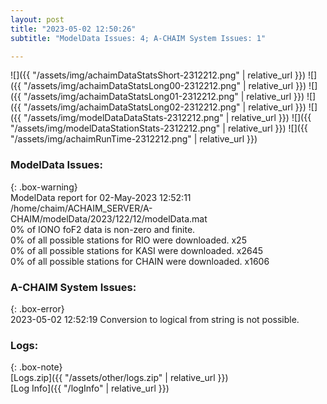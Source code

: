 ```yaml
---
layout: post
title: "2023-05-02 12:50:26"
subtitle: "ModelData Issues: 4; A-CHAIM System Issues: 1"

---
```


![]({{ "/assets/img/achaimDataStatsShort-2312212.png" | relative_url }})
![]({{ "/assets/img/achaimDataStatsLong00-2312212.png" | relative_url }})
![]({{ "/assets/img/achaimDataStatsLong01-2312212.png" | relative_url }})
![]({{ "/assets/img/achaimDataStatsLong02-2312212.png" | relative_url }})
![]({{ "/assets/img/modelDataDataStats-2312212.png" | relative_url }})
![]({{ "/assets/img/modelDataStationStats-2312212.png" | relative_url }})
![]({{ "/assets/img/achaimRunTime-2312212.png" | relative_url }})


### ModelData Issues:  
  
{: .box-warning}  
 ModelData report for 02-May-2023 12:52:11   
 /home/chaim/ACHAIM_SERVER/A-CHAIM/modelData/2023/122/12/modelData.mat   
 0% of IONO foF2 data is non-zero and finite.   
 0% of all possible stations for RIO were downloaded. x25   
 0% of all possible stations for KASI were downloaded. x2645   
 0% of all possible stations for CHAIN were downloaded. x1606   
  
### A-CHAIM System Issues:  
  
{: .box-error}  
2023-05-02 12:52:19 Conversion to logical from string is not possible.  

### Logs:  
  
{: .box-note}  
[Logs.zip]({{ "/assets/other/logs.zip" | relative_url }})  
[Log Info]({{ "/logInfo" | relative_url }})  
